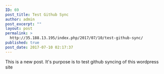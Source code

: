 ```yaml
---
ID: 69
post_title: Test Github Sync
author: admin
post_excerpt: ""
layout: post
permalink: >
  http://35.188.13.195/index.php/2017/07/10/test-github-sync/
published: true
post_date: 2017-07-10 02:17:37
---
```

This is a new post. It's purpose is to test github syncing of this wordpress site